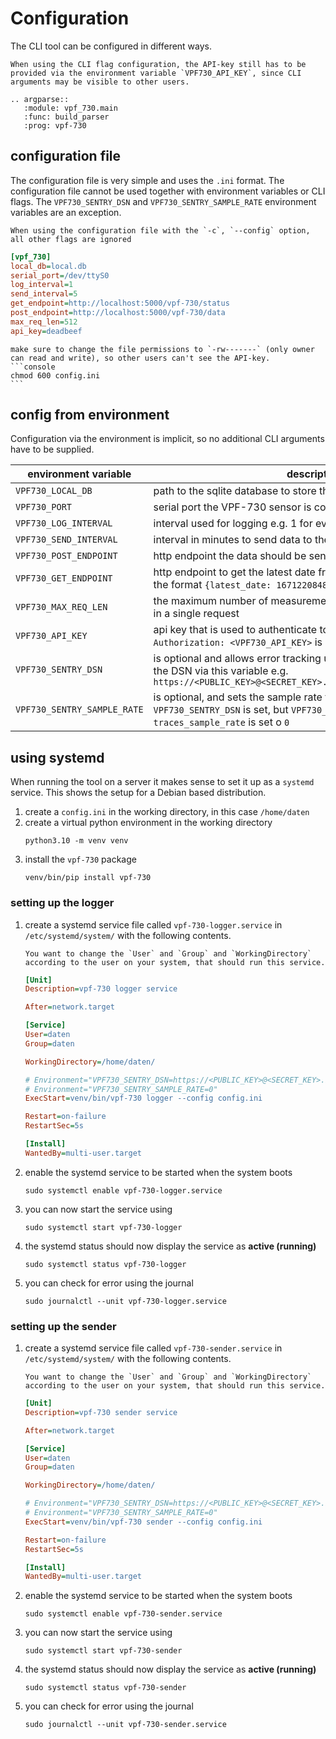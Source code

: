 # Configuration

The CLI tool can be configured in different ways.

```{note}
When using the CLI flag configuration, the API-key still has to be provided via the environment variable `VPF730_API_KEY`, since CLI arguments may be visible to other users.
```

```{eval-rst}
.. argparse::
   :module: vpf_730.main
   :func: build_parser
   :prog: vpf-730
```

## configuration file

The configuration file is very simple and uses the `.ini` format. The configuration file cannot be used together with environment variables or CLI flags. The `VPF730_SENTRY_DSN` and `VPF730_SENTRY_SAMPLE_RATE` environment variables are an exception.

```{warning}
When using the configuration file with the `-c`, `--config` option, all other flags are ignored
```

```ini
[vpf_730]
local_db=local.db
serial_port=/dev/ttyS0
log_interval=1
send_interval=5
get_endpoint=http://localhost:5000/vpf-730/status
post_endpoint=http://localhost:5000/vpf-730/data
max_req_len=512
api_key=deadbeef
```

````{important}
make sure to change the file permissions to `-rw-------` (only owner can read and write), so other users can't see the API-key.
```console
chmod 600 config.ini
```
````

## config from environment

Configuration via the environment is implicit, so no additional CLI arguments have to be supplied.

| environment variable        | description                                                                                                                                                                                  |
| --------------------------- | -------------------------------------------------------------------------------------------------------------------------------------------------------------------------------------------- |
| `VPF730_LOCAL_DB`           | path to the sqlite database to store the measurements locally                                                                                                                                |
| `VPF730_PORT`               | serial port the VPF-730 sensor is connected to                                                                                                                                               |
| `VPF730_LOG_INTERVAL`       | interval used for logging e.g. 1 for every minute                                                                                                                                            |
| `VPF730_SEND_INTERVAL`      | interval in minutes to send data to the endpoint                                                                                                                                             |
| `VPF730_POST_ENDPOINT`      | http endpoint the data should be send to                                                                                                                                                     |
| `VPF730_GET_ENDPOINT`       | http endpoint to get the latest date from, the response should have the format `{latest_date: 1671220848000}`                                                                                |
| `VPF730_MAX_REQ_LEN`        | the maximum number of measurements that are allowed to be send in a single request                                                                                                           |
| `VPF730_API_KEY`            | api key that is used to authenticate to the API endpoint. A header `Authorization: <VPF730_API_KEY>` is set on the `POST` request                                                            |
| `VPF730_SENTRY_DSN`         | is optional and allows error tracking using [sentry.io](https://sentry.io). You can provide the DSN via this variable e.g. `https://<PUBLIC_KEY>@<SECRET_KEY>.ingest.sentry.io/<PROJECT_ID>` |
| `VPF730_SENTRY_SAMPLE_RATE` | is optional, and sets the sample rate for transactions, if `VPF730_SENTRY_DSN` is set, but `VPF730_SENTRY_SAMPLE_RATE` is not, the `traces_sample_rate` is set o `0`                         |

## using systemd

When running the tool on a server it makes sense to set it up as a `systemd` service.
This shows the setup for a Debian based distribution.

1. create a `config.ini` in the working directory, in this case `/home/daten`
1. create a virtual python environment in the working directory
   ```console
   python3.10 -m venv venv
   ```
1. install the `vpf-730` package
   ```console
   venv/bin/pip install vpf-730
   ```

### setting up the logger

1. create a systemd service file called `vpf-730-logger.service` in `/etc/systemd/system/` with the following contents.

   ```{important}
   You want to change the `User` and `Group` and `WorkingDirectory` according to the user on your system, that should run this service.
   ```

   ```ini
   [Unit]
   Description=vpf-730 logger service

   After=network.target

   [Service]
   User=daten
   Group=daten

   WorkingDirectory=/home/daten/

   # Environment="VPF730_SENTRY_DSN=https://<PUBLIC_KEY>@<SECRET_KEY>.ingest.sentry.io/<PROJECT_ID>"
   # Environment="VPF730_SENTRY_SAMPLE_RATE=0"
   ExecStart=venv/bin/vpf-730 logger --config config.ini

   Restart=on-failure
   RestartSec=5s

   [Install]
   WantedBy=multi-user.target
   ```

1. enable the systemd service to be started when the system boots

   ```console
   sudo systemctl enable vpf-730-logger.service
   ```

1. you can now start the service using

   ```console
   sudo systemctl start vpf-730-logger
   ```

1. the systemd status should now display the service as **active (running)**

   ```console
   sudo systemctl status vpf-730-logger
   ```

1. you can check for error using the journal
   ```console
   sudo journalctl --unit vpf-730-logger.service
   ```

### setting up the sender

1. create a systemd service file called `vpf-730-sender.service` in `/etc/systemd/system/` with the following contents.

   ```{important}
   You want to change the `User` and `Group` and `WorkingDirectory` according to the user on your system, that should run this service.
   ```

   ```ini
   [Unit]
   Description=vpf-730 sender service

   After=network.target

   [Service]
   User=daten
   Group=daten

   WorkingDirectory=/home/daten/

   # Environment="VPF730_SENTRY_DSN=https://<PUBLIC_KEY>@<SECRET_KEY>.ingest.sentry.io/<PROJECT_ID>"
   # Environment="VPF730_SENTRY_SAMPLE_RATE=0"
   ExecStart=venv/bin/vpf-730 sender --config config.ini

   Restart=on-failure
   RestartSec=5s

   [Install]
   WantedBy=multi-user.target
   ```

1. enable the systemd service to be started when the system boots

   ```console
   sudo systemctl enable vpf-730-sender.service
   ```

1. you can now start the service using

   ```console
   sudo systemctl start vpf-730-sender
   ```

1. the systemd status should now display the service as **active (running)**

   ```console
   sudo systemctl status vpf-730-sender
   ```

1. you can check for error using the journal
   ```console
   sudo journalctl --unit vpf-730-sender.service
   ```
